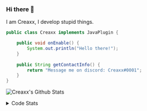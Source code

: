 ### Hi there 👋

I am Creaxx, I develop stupid things. 

```java
public class Creaxx implements JavaPlugin {

    public void onEnable() {
        System.out.println("Hello there!");
    }
    
    public String getContactInfo() {
        return "Message me on discord: Creaxx#0001";
    }
}
```

![Creaxx's Github Stats](https://github-readme-stats.vercel.app/api?username=CreaxxOG&show_icons=true&theme=dark&count_private=true)

<details>
  <summary>Code Stats</summary>

<!--START_SECTION:waka-->
![Code Time](http://img.shields.io/badge/Code%20Time-1%2C087%20hrs%208%20mins-blue)

![Lines of code](https://img.shields.io/badge/From%20Hello%20World%20I%27ve%20Written-169%20lines%20of%20code-blue)

**🐱 My GitHub Data** 

> 🏆 134 Contributions in the Year 2023
 > 
> 📦 66.2 kB Used in GitHub's Storage 
 > 
> 🚫 Not Opted to Hire
 > 
> 📜 4 Public Repositories 
 > 
> 🔑 2 Private Repositories  
 > 
**I'm an Early 🐤** 

```text
🌞 Morning    53 commits     █░░░░░░░░░░░░░░░░░░░░░░░░   6.03% 
🌆 Daytime    453 commits    █████████████░░░░░░░░░░░░   51.54% 
🌃 Evening    354 commits    ██████████░░░░░░░░░░░░░░░   40.27% 
🌙 Night      19 commits     ░░░░░░░░░░░░░░░░░░░░░░░░░   2.16%

```
📅 **I'm Most Productive on Saturday** 

```text
Monday       86 commits     ██░░░░░░░░░░░░░░░░░░░░░░░   9.78% 
Tuesday      108 commits    ███░░░░░░░░░░░░░░░░░░░░░░   12.29% 
Wednesday    87 commits     ██░░░░░░░░░░░░░░░░░░░░░░░   9.9% 
Thursday     128 commits    ███░░░░░░░░░░░░░░░░░░░░░░   14.56% 
Friday       107 commits    ███░░░░░░░░░░░░░░░░░░░░░░   12.17% 
Saturday     238 commits    ██████░░░░░░░░░░░░░░░░░░░   27.08% 
Sunday       125 commits    ███░░░░░░░░░░░░░░░░░░░░░░   14.22%

```


📊 **This Week I Spent My Time On** 

```text
💬 Programming Languages: 
Java                     15 hrs 5 mins       ███████████████████████░░   92.8% 
Kotlin                   48 mins             █░░░░░░░░░░░░░░░░░░░░░░░░   4.96% 
YAML                     12 mins             ░░░░░░░░░░░░░░░░░░░░░░░░░   1.26% 
XML                      5 mins              ░░░░░░░░░░░░░░░░░░░░░░░░░   0.52% 
IDEA_MODULE              1 min               ░░░░░░░░░░░░░░░░░░░░░░░░░   0.2%

🔥 Editors: 
IntelliJ                 16 hrs 15 mins      █████████████████████████   100.0%

```

**I Mostly Code in Java** 

```text
Java                     13 repos            ████████████████░░░░░░░░░   65.0% 
Kotlin                   6 repos             ███████░░░░░░░░░░░░░░░░░░   30.0% 
EJS                      1 repo              █░░░░░░░░░░░░░░░░░░░░░░░░   5.0%

```



 Last Updated on 12/01/2023 12:42:16 UTC
<!--END_SECTION:waka-->
</details>
